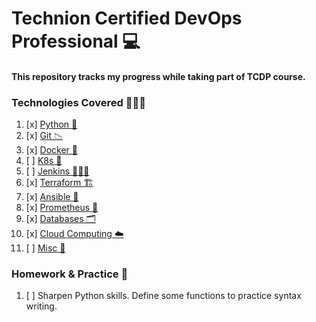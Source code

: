 # Technion Certified DevOps Professional 💻

#### This repository tracks my progress while taking part of TCDP course.

### Technologies Covered 👨🏽‍💻
1. [x] [Python 🐍](https://github.com/assafdori/TCDP/blob/main/Python/python-cheatsheet.md)
2. [x] [Git 📉](link)
3. [x] [Docker 🐋](link)
4. [ ] [K8s 🎡](link)
5. [ ] [Jenkins 👨🏽‍🍳](link)
6. [x] [Terraform 🏗️](link)
7. [x] [Ansible 💾](link)
8. [x] [Prometheus 📜](link)
9. [x] [Databases 🗂️](link)
10. [x] [Cloud Computing ☁️](link)
11. [ ] [Misc 🧰](link)

### Homework & Practice 📝
1. [ ] Sharpen Python skills. Define some functions to practice syntax writing. 
